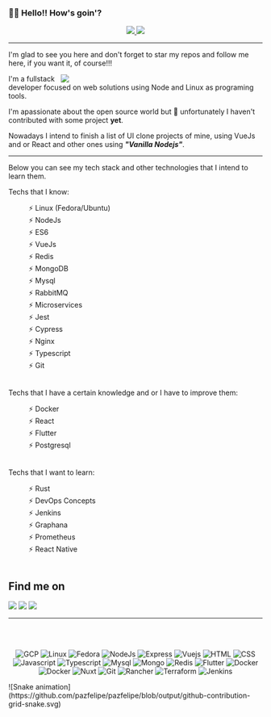 ### 👋👋 Hello!! How's goin'?

<div align="center">
  <a href="https://github.com/pazfelipe">
  <img height="180em" src="https://github-readme-stats.vercel.app/api?username=pazfelipe&show_icons=true&theme=dracula&include_all_commits=true&count_private=true"/>
  <img height="180em" src="https://github-readme-stats.vercel.app/api/top-langs/?username=pazfelipe&layout=compact&langs_count=7&theme=dracula"/>
  </a>
</div>

---

<p align="left">
I'm glad to see you here and don't forget to star my repos and follow me here, if you want it, of course!!!
</p>

<img src="https://brasil.cambly.com/wp-content/uploads/2019/12/aprender-ingles-ao-vivo-online-english-cambly-live.gif" min-width="400px" max-width="400px" width="400px" align="right">

<p>I'm a fullstack developer focused on web solutions using Node and Linux as programing tools.</p>

<p>I'm apassionate about the open source world but 🤔 unfortunately I haven't contributed with some project <strong>yet</strong>.</p>

<p>Nowadays I intend to finish a list of UI clone projects of mine, using VueJs and or React and other ones using <strong><i>"Vanilla Nodejs"</i></strong>.</p>

---

<p>Below you can see my tech stack and other technologies that I intend to learn them.</p>

Techs that I know:

<dt>
  <dd>⚡ Linux (Fedora/Ubuntu)</dd>
  <dd>⚡ NodeJs</dd>
  <dd>⚡ ES6</dd>
  <dd>⚡ VueJs</dd>
  <dd>⚡ Redis</dd>
  <dd>⚡ MongoDB</dd>
  <dd>⚡ Mysql</dd>
  <dd>⚡ RabbitMQ</dd>
  <dd>⚡ Microservices</dd>
  <dd>⚡ Jest</dd>
  <dd>⚡ Cypress</dd>
  <dd>⚡ Nginx</dd>
  <dd>⚡ Typescript</dd>
  <dd>⚡ Git</dd>
</dt>

</br>

Techs that I have a certain knowledge and or I have to improve them:

<dt>
  <dd>⚡ Docker</dd>
  <dd>⚡ React</dd>
  <dd>⚡ Flutter</dd>
  <dd>⚡ Postgresql</dd>
</dt>

</br>

Techs that I want to learn:

<dt>
  <dd>⚡ Rust</dd>
  <dd>⚡ DevOps Concepts</dd>
  <dd>⚡ Jenkins</dd>
  <dd>⚡ Graphana</dd>
  <dd>⚡ Prometheus</dd>
  <dd>⚡ React Native</dd>
</dt>

</br>

<h2>Find me on</h2>

<p>
  <a href="https://www.linkedin.com/in/pazfelipe" alt="Linkedin" target="_blank">
  <img src="https://img.shields.io/badge/-Linkedin-0e76a8?style=for-the-badge&logo=Linkedin&logoColor=white&link=https://www.linkedin.com/in/pazfelipe/"/></a>
  
  <a href="https://t.me/felipepaz" alt="Telegram" target="_blank">
  <img src="https://img.shields.io/badge/Telegram-2CA5E0?style=for-the-badge&logo=telegram&logoColor=white"/></a>

  <a href="https://www.instagram.com/felipepaz/" alt="Instagram" target="_blank">
  <img src="https://img.shields.io/badge/Instagram-E4405F?style=for-the-badge&logo=instagram&logoColor=white"/></a>
</p>

---

</br>
</br>

<p align="center">
  <img src="https://img.shields.io/badge/DevOps-BCC624?style=for-the-badge&logo=google&logoColor=black" alt="GCP">
  <img src="https://img.shields.io/badge/Linux-FCC624?style=for-the-badge&logo=linux&logoColor=black" alt="Linux">
  <img src="https://img.shields.io/badge/Fedora-294172?style=for-the-badge&logo=fedora&logoColor=white" alt="Fedora">
  <img src="https://img.shields.io/badge/Node.js-43853D?style=for-the-badge&logo=node.js&logoColor=white" alt="NodeJs">
  <img src="https://img.shields.io/badge/Express.js-404D59?style=for-the-badge&logo=express&logoColor=white" alt="Express">
  <img src="https://img.shields.io/badge/Vue.js-35495E?style=for-the-badge&logo=vue.js&logoColor=4FC08D" alt="Vuejs">
  <img src="https://img.shields.io/badge/HTML5-E34F26?style=for-the-badge&logo=html5&logoColor=white" alt="HTML">
  <img src="https://img.shields.io/badge/CSS3-1572B6?style=for-the-badge&logo=css3&logoColor=white" alt="CSS">
  <img src="https://img.shields.io/badge/JavaScript-F7DF1E?style=for-the-badge&logo=javascript&logoColor=black" alt="Javascript">
  <img src="https://img.shields.io/badge/TypeScript-007ACC?style=for-the-badge&logo=typescript&logoColor=white" alt="Typescript">
  <img src="https://img.shields.io/badge/MySQL-00000F?style=for-the-badge&logo=mysql&logoColor=white" alt="Mysql">
  <img src="https://img.shields.io/badge/MongoDB-4EA94B?style=for-the-badge&logo=mongodb&logoColor=white" alt="Mongo">
  <img src="https://img.shields.io/badge/redis-%23DD0031.svg?&style=for-the-badge&logo=redis&logoColor=white" alt="Redis">
  <img src="https://img.shields.io/badge/Flutter-02569B?style=for-the-badge&logo=flutter&logoColor=white" alt="Flutter">
  <img src="https://img.shields.io/badge/Docker-2CA5E0?style=for-the-badge&logo=docker&logoColor=white" alt="Docker">
  <img src="https://img.shields.io/badge/Kubernetes-2CA5E0?style=for-the-badge&logo=kubernetes&logoColor=white" alt="Docker">
  <img src="https://img.shields.io/badge/nuxt.js-00C58E?style=for-the-badge&logo=nuxt.js&logoColor=white" alt="Nuxt">
  <img src="https://img.shields.io/badge/Git-F05032?style=for-the-badge&logo=git&logoColor=white" alt="Git">
  <img src="https://img.shields.io/badge/Rancher-0075A8?style=for-the-badge&logo=rancher&logoColor=white" alt="Rancher">
  <img src="https://img.shields.io/badge/Terraform-594CDE?style=for-the-badge&logo=terraform&logoColor=white" alt="Terraform">
  <img src="https://img.shields.io/badge/Jenkins-E0C3A4?style=for-the-badge&logo=jenkins&logoColor=black" alt="Jenkins">
</p>

<div>  
  ![Snake animation](https://github.com/pazfelipe/pazfelipe/blob/output/github-contribution-grid-snake.svg)
</div>
